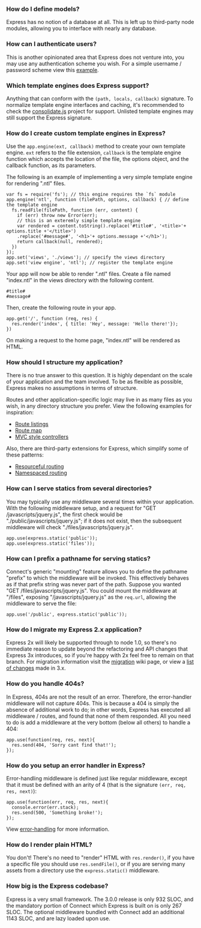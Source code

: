 <span class="block-section">
<h3 id='models'>
How do I define models?
</h3>

Express has no notion of a database at all. This is
left up to third-party node modules, allowing you to
interface with nearly any database.
</span>

<span class="block-section">
<h3 id="auth">
How can I authenticate users?
</h3>

This is another opinionated area that Express does not
venture into, you may use any authentication scheme you wish.
For a simple username / password scheme view this [example](https://github.com/strongloop/express/tree/master/examples/auth).
</span>

<span class="block-section">
<h3 id="templates">
Which template engines does Express support?
</h3>

Anything that can conform with the `(path, locals, callback)` signature.
To normalize template engine interfaces and caching, it's recommended to
check the [consolidate.js](https://github.com/visionmedia/consolidate.js)
project for support. Unlisted template engines may still support the Express
signature.
</span>

<span class="block-section">
<h3 id="custom-template-engines">How do I create custom template engines in Express?</h3>

Use the `app.engine(ext, callback)` method to create your own template engine. `ext` refers to the file extension, `callback` is the template engine function which accepts the location of the file, the options object, and the callback function, as its parameters.

The following is an example of implementing a very simple template engine for rendering ".ntl" files.

```
var fs = require('fs'); // this engine requires the `fs` module
app.engine('ntl', function (filePath, options, callback) { // define the template engine
  fs.readFile(filePath, function (err, content) {
    if (err) throw new Error(err);
    // this is an exteremly simple template engine
    var rendered = content.toString().replace('#title#', '<title>'+ options.title +'</title>')
    .replace('#message#', '<h1>'+ options.message +'</h1>');
    return callback(null, rendered);
  })
});
app.set('views', './views'); // specify the views directory
app.set('view engine', 'ntl'); // register the template engine
```

Your app will now be able to render ".ntl" files. Create a file named "index.ntl" in the views directory with the following content.

```
#title#
#message#
```
Then, create the following route in your app.

```
app.get('/', function (req, res) {
  res.render('index', { title: 'Hey', message: 'Hello there!'});
})
```
On making a request to the home page, "index.ntl" will be rendered as HTML.
</span>

<span class="block-section">
<h3 id="structure">How should I structure my application?</h3>

There is no true answer to this question. It is highly dependant
on the scale of your application and the team involved. To be as
flexible as possible, Express makes no assumptions in terms of structure.

Routes and other application-specific logic may live in as many files
as you wish, in any directory structure you prefer. View the following
examples for inspiration:

* [Route listings](https://github.com/strongloop/express/blob/master/examples/route-separation/index.js#L19)
* [Route map](https://github.com/strongloop/express/blob/master/examples/route-map/index.js#L47)
* [MVC style controllers](https://github.com/strongloop/express/tree/master/examples/mvc)

Also, there are third-party extensions for Express, which simplify some of these patterns:

* [Resourceful routing](https://github.com/expressjs/express-resource)
* [Namespaced routing](https://github.com/expressjs/express-namespace)
</span>

<span class="block-section">
<h3 id="multiple-statics">How can I serve statics from several directories?</h3>

You may typically use any middleware several times 
within your application. With the following middleware setup, and a request
for "GET /javascripts/jquery.js", the first check would be "./public/javascripts/jquery.js";
if it does not exist, then the subsequent middleware will check "./files/javascripts/jquery.js".

```
app.use(express.static('public'));
app.use(express.static('files'));
```
</span>

<span class="block-section">
<h3 id="static-prefix">How can I prefix a pathname for serving statics?</h3>

Connect's generic "mounting" feature allows you to define
the pathname "prefix" to which the middleware will be invoked.
This effectively behaves as if that prefix string was never
part of the path. Suppose you wanted "GET /files/javascripts/jquery.js".
You could mount the middleware at "/files", exposing "/javascripts/jquery.js"
as the `req.url`, allowing the middleware to serve the file:

```
app.use('/public', express.static('public'));
```
</span>

<span class="block-section">
<h3 id="migration">How do I migrate my Express 2.x application?</h3>

Express 2x will likely be supported through to node 1.0, so there's
no immediate reason to update beyond the refactoring and API changes
that Express 3x introduces, so if you're happy with 2x feel free
to remain on that branch. For migration information visit the
[migration](https://github.com/strongloop/express/wiki/Migrating-from-2.x-to-3.x)
wiki page, or view a [list of changes](https://github.com/strongloop/express/wiki/New-features-in-3.x) made in 3.x.
</span>

<span class="block-section">
<h3 id="404-handling">How do you handle 404s?</h3>

In Express, 404s are not the result of an error. Therefore,
the error-handler middleware will not capture 404s. This is
because a 404 is simply the absence of additional work to do;
in other words, Express has executed all middleware / routes,
and found that none of them responded. All you need to
do is add a middleware at the very bottom (below all others)
to handle a 404:

```
app.use(function(req, res, next){
  res.send(404, 'Sorry cant find that!');
});
```
</span>

<span class="block-section">
<h3 id="error-handling">How do you setup an error handler in Express?</h3>

Error-handling middleware is defined just like regular middleware,
except that it must be defined with an arity of 4 (that is the signature
`(err, req, res, next)`):

```
app.use(function(err, req, res, next){
  console.error(err.stack);
  res.send(500, 'Something broke!');
});
```
View [error-handling](/guide.html#error-handling) for more information.
</span>

<span class="block-section">
<h3 id="render-html">How do I render plain HTML?</h3>

You don't! There's no need to "render" HTML with `res.render()`,
if you have a specific file you should use `res.sendFile()`, or
if you are serving many assets from a directory use the `express.static()`
middleware.
</span>

<span class="block-section">
<h3 id="size">How big is the Express codebase?</h3>

Express is a very small framework. The 3.0.0 release is only
932 SLOC, and the mandatory portion of Connect which Express
is built on is only 267 SLOC. The optional middleware bundled
with Connect add an additional 1143 SLOC, and are lazy loaded
upon use.
</span>

